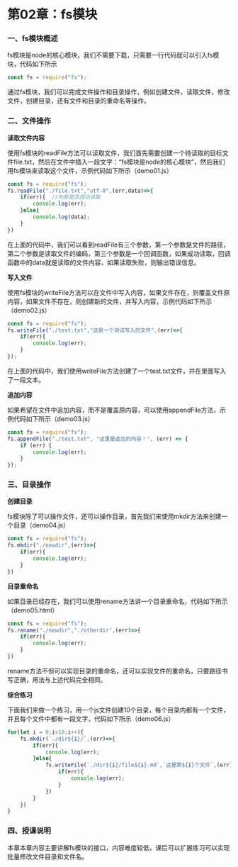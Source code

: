 # 第02章：fs模块

### 一、fs模块概述

fs模块是node的核心模块，我们不需要下载，只需要一行代码就可以引入fs模块，代码如下所示

``` js
const fs = require("fs");
```

通过fs模块，我们可以完成文件操作和目录操作，例如创建文件，读取文件，修改文件，创建目录，还有文件和目录的重命名等操作。

### 二、文件操作

**读取文件内容**

使用fs模块的readFile方法可以读取文件，我们首先需要创建一个待读取的目标文件file.txt，然后在文件中插入一段文字：“fs模块是node的核心模块”，然后我们用fs模块来读取这个文件，示例代码如下所示（demo01.js）

``` js
const fs = require("fs");
fs.readFile("./file.txt","utf-8",(err,data)=>{
    if(err){  //判断是否成功读取
        console.log(err);
    }else{
        console.log(data);
    }
})
```

在上面的代码中，我们可以看到readFile有三个参数，第一个参数是文件的路径，第二个参数是读取文件的编码，第三个参数是一个回调函数，如果成功读取，回调函数中的data就是读取的文件内容，如果读取失败，则输出错误信息。

**写入文件**

使用fs模块的writeFile方法可以在文件中写入内容，如果文件存在，则覆盖文件原内容，如果文件不存在，则创建新的文件，并写入内容，示例代码如下所示（demo02.js）

``` js
const fs = require("fs");
fs.writeFile("./test.txt","这是一个测试写入的文件",(err)=>{
    if(err){
        console.log(err);
    }
});
```

在上面的代码中，我们使用writeFile方法创建了一个test.txt文件，并在里面写入了一段文本。

**追加内容**

如果希望在文件中追加内容，而不是覆盖原内容，可以使用appendFile方法，示例代码如下所示（demo03.js）

``` js
const fs = require("fs");
fs.appendFile("./test.txt", "这里是追加的内容！", (err) => {
    if (err) {
        console.log(err);
    }
});
```

### 三、目录操作

**创建目录**

fs模块除了可以操作文件，还可以操作目录，首先我们来使用mkdir方法来创建一个目录（demo04.js）

``` js
const fs = require("fs");
fs.mkdir("./newdir",(err)=>{
    if(err){
        console.log(err);
    }
})
```

**目录重命名**

如果目录已经存在，我们可以使用rename方法讲一个目录重命名，代码如下所示（demo05.html）

``` js
const fs = require("fs");
fs.rename("./newdir","./otherdir",(err)=>{
    if(err){
        console.log(err);
    }
})
```

rename方法不但可以实现目录的重命名，还可以实现文件的重命名，只要路径书写正确，用法与上述代码完全相同。

**综合练习**

下面我们来做一个练习，用一个js文件创建10个目录，每个目录内都有一个文件，并且每个文件中都有一段文字，代码如下所示（demo06.js）

``` js
for(let i = 0;i<10;i++){
    fs.mkdir(`./dir${i}/`,(err)=>{
        if(err){
            console.log(err);
        }else{
            fs.writeFile(`./dir${i}/file${i}.md`,`这是第${i}个文件`,(err)=>{
                if(err){
                    console.log(err);
                }
            })
        }
    })
}
```

### 四、授课说明

本章本章内容主要讲解fs模块的接口，内容难度较低，课后可以扩展练习可以实现批量修改文件目录和文件名。

